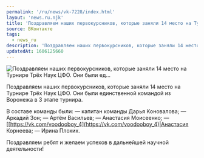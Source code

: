 ```yaml
---
permalink: '/ru/news/vk-7228/index.html'
layout: 'news.ru.njk'
title: 'Поздравляем наших первокурсников, которые заняли 14 место на Турнире Трёх Наук ЦФО. Они были ед'
source: ВКонтакте
tags:
  - news_ru
description: 'Поздравляем наших первокурсников, которые заняли 14 место на Турнире Трёх Наук ЦФО. Они были ед…'
updatedAt: 1606125660
---
```

![Поздравляем наших первокурсников, которые заняли 14 место на Турнире Трёх Наук ЦФО. Они были ед…](https://sun9-26.userapi.com/impg/sKYbI9d-rnqv3BnA8h5xVnOb45V2oQyQQJBADQ/6ngXDe6xt9I.jpg?size=1280x720&quality=96&proxy=1&sign=2be0182c697772b8f58a9ff67ad268b8&c_uniq_tag=dKFLlpsXw_jgHu4uRz2TqLF7_dZqEJbuhXIT-2q1onI&type=album)

Поздравляем наших первокурсников, которые заняли 14 место на Турнире Трёх Наук ЦФО. Они были единственной командой из Воронежа в 3 этапе турнира.

В составе команды были:
— капитан команды Дарья Коновалова;
— Аркадий Зон;
— Артём Васильев;
— Анастасия Моисеенко;
— [[https://vk.com/voodooboy_4](https://vk.com/voodooboy_4)|Анастасия Корнеева;
— Ирина Плохих.

Поздравляем ребят и желаем успехов в дальнейшей научной деятельности!
